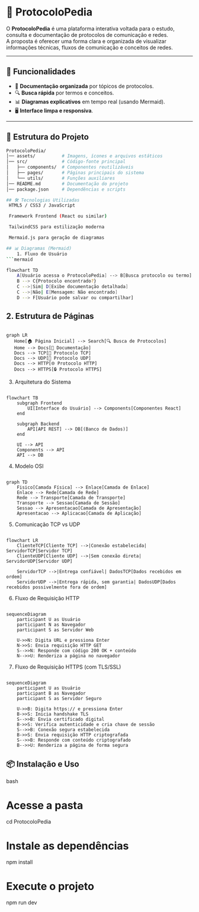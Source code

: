 # 📘 ProtocoloPedia

O **ProtocoloPedia** é uma plataforma interativa voltada para o estudo, consulta e documentação de protocolos de comunicação e redes.  
A proposta é oferecer uma forma clara e organizada de visualizar informações técnicas, fluxos de comunicação e conceitos de redes.  

---

## 🚀 Funcionalidades

- 📑 **Documentação organizada** por tópicos de protocolos.  
- 🔍 **Busca rápida** por termos e conceitos.  
- 📊 **Diagramas explicativos** em tempo real (usando Mermaid).  
- 🖥️ **Interface limpa e responsiva**.  

---

## 📂 Estrutura do Projeto

```bash
ProtocoloPedia/
│── assets/          # Imagens, ícones e arquivos estáticos
│── src/             # Código-fonte principal
│   ├── components/  # Componentes reutilizáveis
│   ├── pages/       # Páginas principais do sistema
│   └── utils/       # Funções auxiliares
│── README.md        # Documentação do projeto
│── package.json     # Dependências e scripts

## 🛠️ Tecnologias Utilizadas
 HTML5 / CSS3 / JavaScript

 Framework Frontend (React ou similar)

 TailwindCSS para estilização moderna

 Mermaid.js para geração de diagramas

## 📊 Diagramas (Mermaid)
    1. Fluxo de Usuário
```mermaid

flowchart TD
    A[Usuário acessa o ProtocoloPedia] --> B[Busca protocolo ou termo]
    B --> C{Protocolo encontrado?}
    C -->|Sim| D[Exibe documentação detalhada]
    C -->|Não| E[Mensagem: Não encontrado]
    D --> F[Usuário pode salvar ou compartilhar]
```

## 2. Estrutura de Páginas
 ``` mermaid

graph LR
    Home[🏠 Página Inicial] --> Search[🔍 Busca de Protocolos]
    Home --> Docs[📑 Documentação]
    Docs --> TCP[🔗 Protocolo TCP]
    Docs --> UDP[📡 Protocolo UDP]
    Docs --> HTTP[🌐 Protocolo HTTP]
    Docs --> HTTPS[🔒 Protocolo HTTPS]

```

3. Arquitetura do Sistema
``` mermaid

flowchart TB
    subgraph Frontend
        UI[Interface do Usuário] --> Components[Componentes React]
    end

    subgraph Backend
        API[API REST] --> DB[(Banco de Dados)]
    end

    UI --> API
    Components --> API
    API --> DB
```

4. Modelo OSI
```mermaid

graph TD
    Fisico[Camada Física] --> Enlace[Camada de Enlace]
    Enlace --> Rede[Camada de Rede]
    Rede --> Transporte[Camada de Transporte]
    Transporte --> Sessao[Camada de Sessão]
    Sessao --> Apresentacao[Camada de Apresentação]
    Apresentacao --> Aplicacao[Camada de Aplicação]
```

5. Comunicação TCP vs UDP
```mermaid

flowchart LR
    ClienteTCP[Cliente TCP] -->|Conexão estabelecida| ServidorTCP[Servidor TCP]
    ClienteUDP[Cliente UDP] -->|Sem conexão direta| ServidorUDP[Servidor UDP]

    ServidorTCP -->|Entrega confiável| DadosTCP[Dados recebidos em ordem]
    ServidorUDP -->|Entrega rápida, sem garantia| DadosUDP[Dados recebidos possivelmente fora de ordem]
```

6. Fluxo de Requisição HTTP
```mermaid

sequenceDiagram
    participant U as Usuário
    participant N as Navegador
    participant S as Servidor Web

    U->>N: Digita URL e pressiona Enter
    N->>S: Envia requisição HTTP GET
    S-->>N: Responde com código 200 OK + conteúdo
    N-->>U: Renderiza a página no navegador
```

7. Fluxo de Requisição HTTPS (com TLS/SSL)
```mermaid

sequenceDiagram
    participant U as Usuário
    participant B as Navegador
    participant S as Servidor Seguro

    U->>B: Digita https:// e pressiona Enter
    B->>S: Inicia handshake TLS
    S-->>B: Envia certificado digital
    B->>S: Verifica autenticidade e cria chave de sessão
    S-->>B: Conexão segura estabelecida
    B->>S: Envia requisição HTTP criptografada
    S-->>B: Responde com conteúdo criptografado
    B-->>U: Renderiza a página de forma segura
```
## 📦 Instalação e Uso
bash

# Acesse a pasta
cd ProtocoloPedia

# Instale as dependências
npm install

# Execute o projeto
npm run dev
